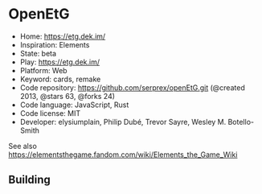 # OpenEtG

- Home: https://etg.dek.im/
- Inspiration: Elements
- State: beta
- Play: https://etg.dek.im/
- Platform: Web
- Keyword: cards, remake
- Code repository: https://github.com/serprex/openEtG.git (@created 2013, @stars 63, @forks 24)
- Code language: JavaScript, Rust
- Code license: MIT
- Developer: elysiumplain, Philip Dubé, Trevor Sayre, Wesley M. Botello-Smith

See also https://elementsthegame.fandom.com/wiki/Elements_the_Game_Wiki

## Building

